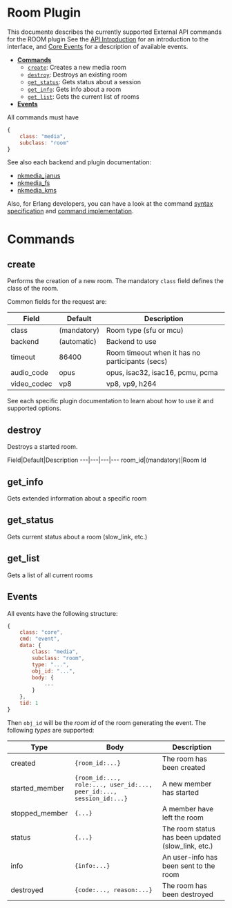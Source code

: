 # Room Plugin

This documente describes the currently supported External API commands for the ROOM plugin
See the [API Introduction](intro.md) for an introduction to the interface, and [Core Events](events.md) for a description of available events.

* [**Commands**](#commands)
	* [`create`](#create): Creates a new media room
	* [`destroy`](#destroy): Destroys an existing room
	* [`get_status`](#get_status): Gets status about a session
	* [`get_info`](#get_info): Gets info about a room
	* [`get_list`](#get_list): Gets the current list of rooms
* [**Events**](#events)


All commands must have 

```js
{
	class: "media",
	subclass: "room"
}
```

See also each backend and plugin documentation:

* [nkmedia_janus](janus.md)
* [nkmedia_fs](fs.md)
* [nkmedia_kms](kms.md)

Also, for Erlang developers, you can have a look at the command [syntax specification](../src/nkmedia_room_api_syntax.erl) and [command implementation](../src/nkmedia_room_api.erl).

# Commands


## create

Performs the creation of a new room. The mandatory `class` field defines the class of the room. 

Common fields for the request are:

Field|Default|Description
---|---|---
class|(mandatory)|Room type (sfu or mcu)
backend|(automatic)|Backend to use
timeout|86400|Room timeout when it has no participants (secs)
audio_code|opus|opus, isac32, isac16, pcmu, pcma
video_codec|vp8|vp8, vp9, h264

See each specific plugin documentation to learn about how to use it and supported options.


## destroy

Destroys a started room. 

Field|Default|Description
---|---|---|---
room_id|(mandatory)|Room Id


## get_info

Gets extended information about a specific room


## get_status

Gets current status about a room (slow_link, etc.)


## get_list

Gets a list of all current rooms


## Events

All events have the following structure:

```js
{
	class: "core",
	cmd: "event",
	data: {
		class: "media",
		subclass: "room",
		type: "...",
		obj_id: "...",
		body: {
			...
		}
	},
	tid: 1
}
```

Then `obj_id` will be the _room id_ of the room generating the event. The following _types_ are supported:


Type|Body|Description
---|---|---
created|`{room_id:...}`|The room has been created
started_member|`{room_id:..., role:..., user_id:..., peer_id:..., session_id:...}`|A new member has started
stopped_member|`{...}`|A member have left the room
status|`{...}`|The room status has been updated (slow_link, etc.)
info|`{info:...}`|An user-info has been sent to the room
destroyed|`{code:..., reason:...}`|The room has been destroyed

